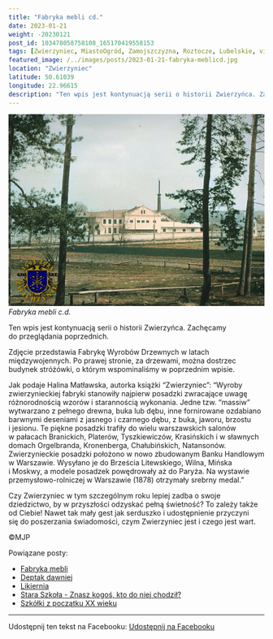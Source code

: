 ```yaml
---
title: "Fabryka mebli cd."
date: 2023-01-21
weight: -20230121
post_id: 103478058758108_165170419558153
tags: [Zwierzyniec, MiastoOgród, Zamojszczyzna, Roztocze, Lubelskie, villarestituta, turystyka, dziedzictwo, zabytki, krajobrazy]
featured_image: /../images/posts/2023-01-21-fabryka-meblicd.jpg
location: "Zwierzyniec"
latitude: 50.61039
longitude: 22.96615
description: "Ten wpis jest kontynuacją serii o historii Zwierzyńca. Zachęcamy do przeglądania poprzednich...."
---
```


![Fabryka mebli c.d.](/images/posts/2023-01-21-fabryka-meblicd.jpg)
*Fabryka mebli c.d.*

Ten wpis jest kontynuacją serii o historii Zwierzyńca. Zachęcamy do przeglądania poprzednich.

Zdjęcie przedstawia Fabrykę Wyrobów Drzewnych w latach międzywojennych. Po prawej stronie, za drzewami, można dostrzec budynek stróżówki, o którym wspominaliśmy w poprzednim wpisie.

Jak podaje Halina Matławska, autorka książki “Zwierzyniec”:
“Wyroby zwierzynieckiej fabryki stanowiły najpierw posadzki zwracające uwagę różnorodnością wzorów i starannością wykonania. Jedne tzw. “massiw” wytwarzano z pełnego drewna, buka lub dębu, inne fornirowane ozdabiano barwnymi deseniami z jasnego i czarnego dębu, z buka, jaworu, brzostu i jesionu.
Te piękne posadzki trafiły do wielu warszawskich salonów w pałacach Branickich, Platerów, Tyszkiewiczów, Krasińskich i w sławnych domach Orgelbranda, Kronenberga, Chałubińskich, Natansonów. Zwierzynieckie posadzki położono w nowo zbudowanym Banku Handlowym w Warszawie. Wysyłano je do Brześcia Litewskiego, Wilna, Mińska i Moskwy, a modele posadzek powędrowały aż do Paryża. Na wystawie przemysłowo-rolniczej w Warszawie (1878) otrzymały srebrny medal.”

Czy Zwierzyniec w tym szczególnym roku lepiej zadba o swoje dziedzictwo, by w przyszłości odzyskać pełną świetność?
To zależy także od Ciebie!
Nawet tak mały gest jak serduszko i udostępnienie przyczyni się do poszerzania świadomości, czym Zwierzyniec jest i czego jest wart.



©MJP

Powiązane posty:
- [Fabryka mebli](/posts/fabryka-mebli)
- [Deptak dawniej](/posts/deptak-dawniej)
- [Likiernia](/posts/likiernia)
- [Stara Szkoła - Znasz kogoś, kto do niej chodził?](/posts/stara-szkola-znasz-kogos-kto-do-niej-chodzil)
- [Szkółki z początku XX wieku](/posts/szkolki-z-poczatku-xx-wieku)


---

Udostępnij ten tekst na Facebooku:
[Udostępnij na Facebooku](https://www.facebook.com/sharer/sharer.php?u=https://stowarzyszeniewachniewskiej.pl/posts/fabryka-meblicd)

<script type="application/ld+json">
{
  "@context": "https://schema.org",
  "@type": "BlogPosting",
  "headline": "Fabryka mebli cd.",
  "datePublished": "2023-01-21",
  "dateModified": "2023-01-21",
  "author": {
    "@type": "Person",
    "name": "Michał Jan Patyk"
  },
  "publisher": {
    "@type": "Organization",
    "name": "Stowarzyszenie im. Aleksandry Wachniewskiej",
    "logo": {
      "@type": "ImageObject",
      "url": "https://stowarzyszeniewachniewskiej.pl/images/logo/logo.svg"
    }
  },
  "mainEntityOfPage": {
    "@type": "WebPage",
    "@id": "https://stowarzyszeniewachniewskiej.pl/posts/fabryka-meblicd"
  },
  "image": {
    "@type": "ImageObject",
    "url": "https://stowarzyszeniewachniewskiej.pl//images/posts/2023-01-21-fabryka-meblicd.jpg"
  },
  "articleSection": "Dziedzictwo Kulturowe i Zabytki",
  "keywords": "[Zwierzyniec, MiastoOgród, Zamojszczyzna, Roztocze, Lubelskie, villarestituta, turystyka, dziedzictwo, zabytki, krajobrazy]",
  "wordCount": 181,
  "articleBody": "Ten wpis jest kontynuacją serii o historii Zwierzyńca. Zachęcamy do przeglądania poprzednich.\n\nZdjęcie przedstawia Fabrykę Wyrobów Drzewnych w latach międzywojennych. Po prawej stronie, za drzewami, można dostrzec budynek stróżówki, o którym wspominaliśmy w poprzednim wpisie.\n\nJak podaje Halina Matławska, autorka książki “Zwierzyniec”:\n“Wyroby zwierzynieckiej fabryki stanowiły najpierw posadzki zwracające uwagę różnorodnością wzorów i starannością wykonania. Jedne tzw. “massiw” wytwarzano z pełnego drewna, buka lub dębu, inne fornirowane ozdabiano barwnymi deseniami z jasnego i czarnego dębu, z buka, jaworu, brzostu i jesionu.\nTe piękne posadzki trafiły do wielu warszawskich salonów w pałacach Branickich, Platerów, Tyszkiewiczów, Krasińskich i w sławnych domach Orgelbranda, Kronenberga, Chałubińskich, Natansonów. Zwierzynieckie posadzki położono w nowo zbudowanym Banku Handlowym w Warszawie. Wysyłano je do Brześcia Litewskiego, Wilna, Mińska i Moskwy, a modele posadzek powędrowały aż do Paryża. Na wystawie przemysłowo-rolniczej w Warszawie (1878) otrzymały srebrny medal.”\n\nCzy Zwierzyniec w tym szczególnym roku lepiej zadba o swoje dziedzictwo, by w przyszłości odzyskać pełną świetność?\nTo zależy także od Ciebie!\nNawet tak mały gest jak serduszko i udostępnienie przyczyni się do poszerzania świadomości, czym Zwierzyniec jest i czego jest wart.\n\n\n\n©MJP",
  "description": "Ten wpis jest kontynuacją serii o historii Zwierzyńca. Zachęcamy do przeglądania poprzednich....",
  "copyrightHolder": {
    "@type": "Person",
    "name": "Michał Jan Patyk"
  }
}
</script>
<script type="application/ld+json">
{
  "@context": "https://schema.org",
  "@type": "BreadcrumbList",
  "itemListElement": [
    {
      "@type": "ListItem",
      "position": 1,
      "name": "Home",
      "item": "https://stowarzyszeniewachniewskiej.pl"
    },
    {
      "@type": "ListItem",
      "position": 2,
      "name": "posts",
      "item": "https://stowarzyszeniewachniewskiej.pl/posts"
    },
    {
      "@type": "ListItem",
      "position": 3,
      "name": "Fabryka mebli cd.",
      "item": "https://stowarzyszeniewachniewskiej.pl/posts/fabryka-meblicd"
    }
  ]
}
</script>
